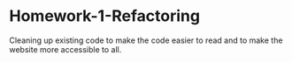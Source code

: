 # Homework-1-Refactoring
Cleaning up existing code to make the code easier to read and to make the website more accessible to all.
